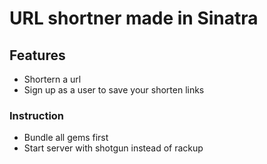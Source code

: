 <h1>URL shortner made in Sinatra</h1>
<h2>Features</h2>
<ul>
	<li>Shortern a url</li>
	<li>Sign up as a user to save your shorten links</li>
</ul>
<h3>Instruction</h3>
<ul>
	<li>Bundle all gems first</li>
	<li>Start server with shotgun instead of rackup</li>
</ul>